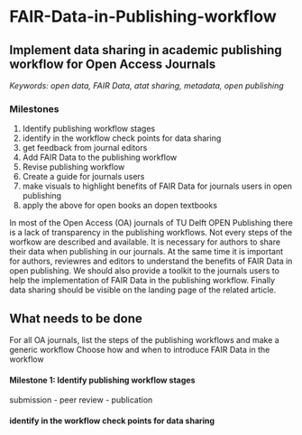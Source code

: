 # FAIR-Data-in-Publishing-workflow
## Implement data sharing in academic publishing workflow for Open Access Journals ##

*Keywords: open data, FAIR Data, atat sharing, metadata, open publishing*

### Milestones ###
1. Identify publishing workflow stages
2. identify in the workflow check points for data sharing 
3. get feedback from journal editors
4. Add FAIR Data to the publishing workflow 
5. Revise publishing workflow
6. Create a guide for journals users 
7. make visuals to highlight benefits of FAIR Data for journals users in open publishing
8. apply the above for open books an dopen textbooks


In most of the Open Access (OA) journals of TU Delft OPEN Publishing there is a lack of transparency in the publishing workflows. Not every steps of the worfkow are described and available. It is necessary for authors to share their data when publishing in our journals. At the same time it is important for authors, reviewres and editors to understand the benefits of FAIR Data in open publishing. We should also provide a toolkit to the journals users to help the implementation of FAIR Data in the publishing workflow. Finally data sharing should be visible on the landing page of the related article. 

## What needs to be done ##

For all OA journals, list the steps of the publishing workflows and make a generic workflow
Choose how and when to introduce FAIR Data in the workflow

#### Milestone 1: Identify publishing workflow stages ####
submission - peer review - publication 

#### identify in the workflow check points for data sharing  ####

